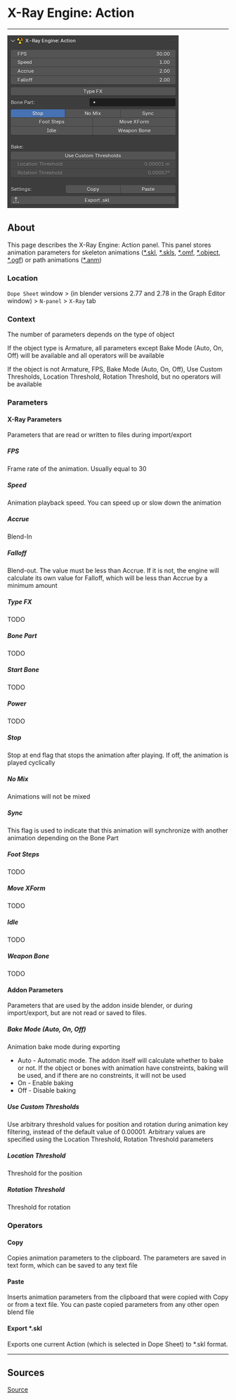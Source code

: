 # X-Ray Engine: Action

___

![alt text](images/panel-action.png)

## About

This page describes the X-Ray Engine: Action panel. This panel stores animation parameters for skeleton animations ([*.skl](../../../../file-formats/animations/skl-skls.md), [*.skls](../../../../file-formats/animations/skl-skls.md), [*.omf](../../../../file-formats/animations/omf.md), [*.object](../../../../file-formats/models/object.md), [*.ogf](../../../../file-formats/models/ogf.md)) or path animations ([*.anm](../../../../file-formats/animations/anm.md))

### Location

`Dope Sheet` window > (in blender versions 2.77 and 2.78 in the Graph Editor window) > `N-panel` > `X-Ray` tab

### Context

The number of parameters depends on the type of object

If the object type is Armature, all parameters except Bake Mode (Auto, On, Off) will be available and all operators will be available

If the object is not Armature, FPS, Bake Mode (Auto, On, Off), Use Custom Thresholds, Location Threshold, Rotation Threshold, but no operators will be available

### Parameters

#### X-Ray Parameters

Parameters that are read or written to files during import/export

##### FPS

Frame rate of the animation. Usually equal to 30

##### Speed

Animation playback speed. You can speed up or slow down the animation

##### Accrue

Blend-In

##### Falloff

Blend-out. The value must be less than Accrue. If it is not, the engine will calculate its own value for Falloff, which will be less than Accrue by a minimum amount

##### Type FX

TODO

##### Bone Part

TODO

##### Start Bone

TODO

##### Power

TODO

##### Stop

Stop at end flag that stops the animation after playing. If off, the animation is played cyclically

##### No Mix

Animations will not be mixed

##### Sync

This flag is used to indicate that this animation will synchronize with another animation depending on the Bone Part

##### Foot Steps

TODO

##### Move XForm

TODO

##### Idle

TODO

##### Weapon Bone

TODO

#### Addon Parameters

Parameters that are used by the addon inside blender, or during import/export, but are not read or saved to files.

##### Bake Mode (Auto, On, Off)

Animation bake mode during exporting

- Auto - Automatic mode. The addon itself will calculate whether to bake or not. If the object or bones with animation have constreints, baking will be used, and if there are no constreints, it will not be used
- On - Enable baking
- Off - Disable baking

##### Use Custom Thresholds

Use arbitrary threshold values for position and rotation during animation key filtering, instead of the default value of 0.00001. Arbitrary values are specified using the Location Threshold, Rotation Threshold parameters

##### Location Threshold

Threshold for the position

##### Rotation Threshold

Threshold for rotation

### Operators

#### Copy

Copies animation parameters to the clipboard. The parameters are saved in text form, which can be saved to any text file

#### Paste

Inserts animation parameters from the clipboard that were copied with Copy or from a text file. You can paste copied parameters from any other open blend file

#### Export *.skl

Exports one current Action (which is selected in Dope Sheet) to *.skl format.

___

## Sources

[Source](https://github.com/PavelBlend/blender-xray/wiki/Panel-XRay-Engine-Action)

